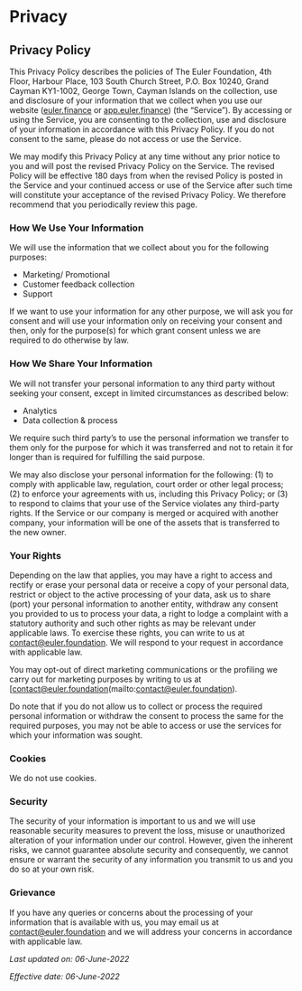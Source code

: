 # Privacy

## Privacy Policy

This Privacy Policy describes the policies of The Euler Foundation,
4th Floor, Harbour Place, 103 South Church Street, P.O. Box 10240,
Grand Cayman KY1-1002, George Town, Cayman Islands on the
collection, use and disclosure of your information that we collect
when you use our website ([euler.finance](https://www.euler.finance/) or [app.euler.finance](https://app.euler.finance/)) (the “Service”). By accessing or using the Service, you are
consenting to the collection, use and disclosure of your information
in accordance with this Privacy Policy. If you do not consent to the
same, please do not access or use the Service.

We may modify this Privacy Policy at any time without any prior
notice to you and will post the revised Privacy Policy on the
Service. The revised Policy will be effective 180 days from when the
revised Policy is posted in the Service and your continued access or
use of the Service after such time will constitute your acceptance
of the revised Privacy Policy. We therefore recommend that you
periodically review this page.

### How We Use Your Information

We will use the information that we collect about you for the
following purposes:

* Marketing/ Promotional
* Customer feedback collection
* Support

If we want to use your information for any other purpose, we will
ask you for consent and will use your information only on receiving
your consent and then, only for the purpose(s) for which grant
consent unless we are required to do otherwise by law.

### How We Share Your Information

We will not transfer your personal information to any third party
without seeking your consent, except in limited circumstances as
described below:

* Analytics
* Data collection & process

We require such third party’s to use the personal information we
transfer to them only for the purpose for which it was transferred
and not to retain it for longer than is required for fulfilling the
said purpose.

We may also disclose your personal information for the following:
(1) to comply with applicable law, regulation, court order or other
legal process; (2) to enforce your agreements with us, including
this Privacy Policy; or (3) to respond to claims that your use of
the Service violates any third-party rights. If the Service or our
company is merged or acquired with another company, your information
will be one of the assets that is transferred to the new owner.

### Your Rights

Depending on the law that applies, you may have a right to access
and rectify or erase your personal data or receive a copy of your
personal data, restrict or object to the active processing of your
data, ask us to share (port) your personal information to another
entity, withdraw any consent you provided to us to process your
data, a right to lodge a complaint with a statutory authority and
such other rights as may be relevant under applicable laws. To
exercise these rights, you can write to us at [contact@euler.foundation](mailto:contact@euler.foundation).
We will respond to your request in accordance with applicable law.

You may opt-out of direct marketing communications or the profiling
we carry out for marketing purposes by writing to us at
[contact@euler.foundation(mailto:contact@euler.foundation).

Do note that if you do not allow us to collect or process the
required personal information or withdraw the consent to process the
same for the required purposes, you may not be able to access or use
the services for which your information was sought.

### Cookies

We do not use cookies.

### Security

The security of your information is important to us and we will use
reasonable security measures to prevent the loss, misuse or
unauthorized alteration of your information under our control.
However, given the inherent risks, we cannot guarantee absolute
security and consequently, we cannot ensure or warrant the security
of any information you transmit to us and you do so at your own
risk.

### Grievance

If you have any queries or concerns about the processing of your
information that is available with us, you may email us at
[contact@euler.foundation](mailto:contact@euler.foundation)
and we will address your concerns in accordance with applicable law.

*Last updated on: 06-June-2022*

*Effective date: 06-June-2022*
